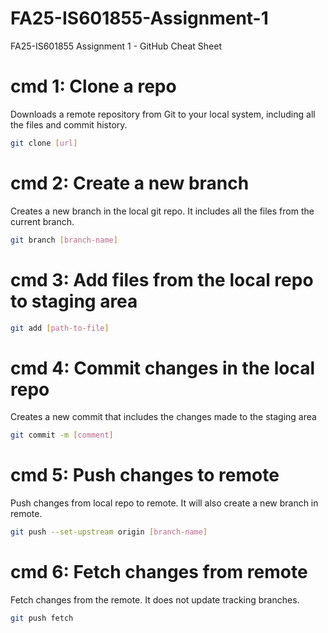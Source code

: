# FA25-IS601855-Assignment-1
FA25-IS601855 Assignment 1 - GitHub Cheat Sheet

# cmd 1: Clone a repo

Downloads a remote repository from Git to your local system, including all the files and commit history.

```bash
git clone [url]
```

# cmd 2: Create a new branch

Creates a new branch in the local git repo. It includes all the files from the current branch.

```bash
git branch [branch-name]
```

# cmd 3: Add files from the local repo to staging area

```bash
git add [path-to-file]
```

# cmd 4: Commit changes in the local repo

Creates a new commit that includes the changes made to the staging area

```bash
git commit -m [comment]
```

# cmd 5: Push changes to remote

Push changes from local repo to remote. It will also create a new branch in remote.

```bash
git push --set-upstream origin [branch-name]
```

# cmd 6: Fetch changes from remote

Fetch changes from the remote. It does not update tracking branches.

```bash
git push fetch
```